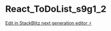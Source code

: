 # React_ToDoList_s9g1_2

[Edit in StackBlitz next generation editor ⚡️](https://stackblitz.com/~/github.com/volkante/React_ToDoList_s9g1_2)